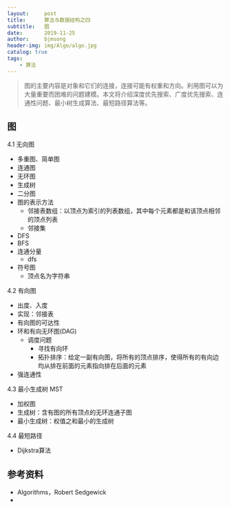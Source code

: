 ```yaml
---
layout:     post
title:      算法与数据结构之四
subtitle:   图
date:       2019-11-25
author:     bjmsong
header-img: img/Algo/algo.jpg
catalog: true
tags:
    - 算法
---
```

>图的主要内容是对象和它们的连接，连接可能有权重和方向。利用图可以为大量重要而困难的问题建模。本文将介绍深度优先搜索、广度优先搜索、连通性问题、最小树生成算法、最短路径算法等。

## 图
4.1 无向图
- 多重图、简单图
- 连通图
- 无环图
- 生成树
- 二分图
- 图的表示方法
    - 邻接表数组：以顶点为索引的列表数组，其中每个元素都是和该顶点相邻的顶点列表
    - 邻接集
- DFS 
- BFS
- 连通分量
    - dfs
- 符号图 
    - 顶点名为字符串

4.2 有向图
- 出度、入度
- 实现：邻接表
- 有向图的可达性
- 环和有向无环图(DAG)
    - 调度问题
        - 寻找有向环
        - 拓扑排序：给定一副有向图，将所有的顶点排序，使得所有的有向边均从排在前面的元素指向排在后面的元素
- 强连通性

4.3 最小生成树 MST
- 加权图
- 生成树：含有图的所有顶点的无环连通子图
- 最小生成树：权值之和最小的生成树

4.4 最短路径
- Dijkstra算法


## 参考资料
- Algorithms，Robert Sedgewick
- 
